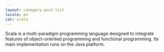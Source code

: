 ```yaml
---
layout: category-post-list
locale: en
cat: scala
---
```


Scala is a multi-paradigm programming language designed to integrate features of object-oriented programming and functional programming. Its main implementation runs on the Java platform.
